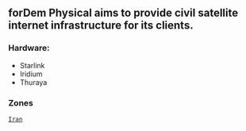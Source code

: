 ## forDem Physical aims to provide civil satellite internet infrastructure for its clients.  
  
  


### Hardware: 
- Starlink 
- Iridium
- Thuraya

### Zones
[`Iran`](.assets/Iran/readme.md)